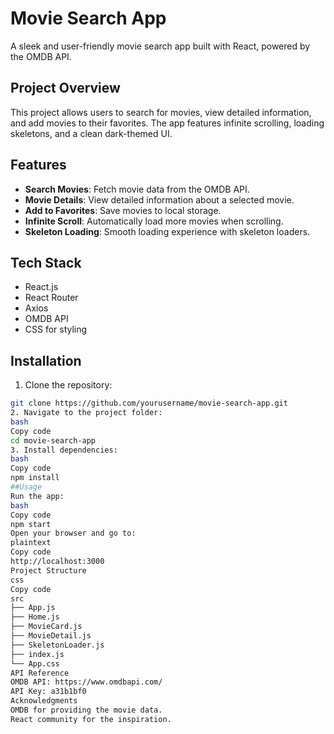# Movie Search App

A sleek and user-friendly movie search app built with React, powered by the OMDB API.

## Project Overview
This project allows users to search for movies, view detailed information, and add movies to their favorites. The app features infinite scrolling, loading skeletons, and a clean dark-themed UI.

## Features
- **Search Movies**: Fetch movie data from the OMDB API.  
- **Movie Details**: View detailed information about a selected movie.  
- **Add to Favorites**: Save movies to local storage.  
- **Infinite Scroll**: Automatically load more movies when scrolling.  
- **Skeleton Loading**: Smooth loading experience with skeleton loaders.  

## Tech Stack
- React.js  
- React Router  
- Axios  
- OMDB API  
- CSS for styling  
## Installation
1. Clone the repository:
```bash
git clone https://github.com/yourusername/movie-search-app.git
2. Navigate to the project folder:
bash
Copy code
cd movie-search-app
3. Install dependencies:
bash
Copy code
npm install
##Usage
Run the app:
bash
Copy code
npm start
Open your browser and go to:
plaintext
Copy code
http://localhost:3000
Project Structure
css
Copy code
src
├── App.js
├── Home.js
├── MovieCard.js
├── MovieDetail.js
├── SkeletonLoader.js
├── index.js
└── App.css
API Reference
OMDB API: https://www.omdbapi.com/
API Key: a31b1bf0
Acknowledgments
OMDB for providing the movie data.
React community for the inspiration.
